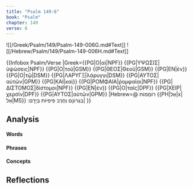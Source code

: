 ```yaml
---
title: "Psalm 149:6"
book: "Psalm"
chapter: 149
verse: 6
---
```

![[/Greek/Psalm/149/Psalm-149-006G.md#Text]]
![[/Hebrew/Psalm/149/Psalm-149-006H.md#Text]]

{{Infobox Psalm/Verse 
|Greek={{PG|Ο|αἱ|NPF}} {{PG|ΥΨΩΣΙΣ|ὑψώσεις|NPF}} {{PG|Ο|τοῦ|GSM}} {{PG|ΘΕΟΣ|Θεοῦ|GSM}} {{PG|ΕΝ|ἐν}} {{PG|Ο|τῷ|DSM}} {{PG|ΛΑΡΥΓΞ|λάρυγγι|DSM}} {{PG|ΑΥΤΟΣ|αὐτῶν|GPM}} {{PG|ΚΑΙ|καὶ}} {{PG|ΡΟΜΦΑΙΑ|ῥομφαῖαι|NPF}} {{PG|ΔΙΣΤΟΜΟΣ|δίστομοι|NPF}} {{PG|ΕΝ|ἐν}} {{PG|Ο|ταῖς|DPF}} {{PG|ΧΕΙΡ|χερσὶν|DPF}} {{PG|ΑΥΤΟΣ|αὐτῶν|GPM}}
|Hebrew=@
רוֹמְמוֹת
{{PH|אֵל|x|אֵל|MS}}
בִּגְרוֹנָם
וְחֶרֶב
פִּיפִיּוֹת
בְּיָדָם
׃|
}}

## Analysis

#### Words

#### Phrases

#### Concepts

## Reflections
